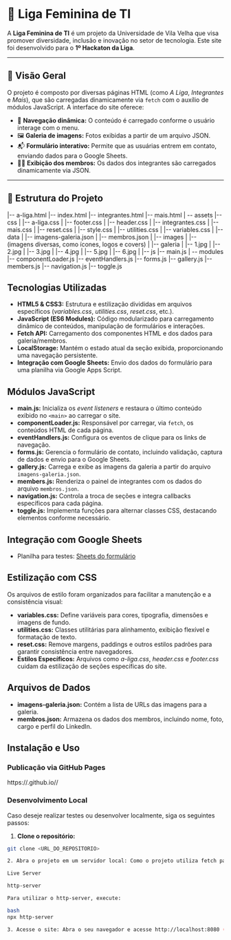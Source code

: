 # 🌸 Liga Feminina de TI

A **Liga Feminina de TI** é um projeto da Universidade de Vila Velha que visa promover diversidade, inclusão e inovação no setor de tecnologia. Este site foi desenvolvido para o **1º Hackaton da Liga**.

---

## 📌 Visão Geral

O projeto é composto por diversas páginas HTML (como *A Liga*, *Integrantes* e *Mais*), que são carregadas dinamicamente via `fetch` com o auxílio de módulos JavaScript. A interface do site oferece:

- 🚀 **Navegação dinâmica:** O conteúdo é carregado conforme o usuário interage com o menu.
- 🖼️ **Galeria de imagens:** Fotos exibidas a partir de um arquivo JSON.
- 📬 **Formulário interativo:** Permite que as usuárias entrem em contato, enviando dados para o Google Sheets.
- 👩‍💻 **Exibição dos membros:** Os dados dos integrantes são carregados dinamicamente via JSON.

---

## 📁 Estrutura do Projeto

|-- a-liga.html
|-- index.html
|-- integrantes.html
|-- mais.html
|
\-- assets
    |-- css
    |   |-- a-liga.css
    |   |-- footer.css
    |   |-- header.css
    |   |-- integrantes.css
    |   |-- mais.css
    |   |-- reset.css
    |   |-- style.css
    |   |-- utilities.css
    |   |-- variables.css
    |
    |-- data
    |   |-- imagens-galeria.json
    |   |-- membros.json
    |
    |-- images
    |   |-- (imagens diversas, como ícones, logos e covers)
    |   |-- galeria
    |       |-- 1.jpg
    |       |-- 2.jpg
    |       |-- 3.jpg
    |       |-- 4.jpg
    |       |-- 5.jpg
    |       |-- 6.jpg
    |
    |-- js
        |-- main.js
        |
        \-- modules
            |-- componentLoader.js
            |-- eventHandlers.js
            |-- forms.js
            |-- gallery.js
            |-- members.js
            |-- navigation.js
            |-- toggle.js


## Tecnologias Utilizadas

- **HTML5 & CSS3:** Estrutura e estilização divididas em arquivos específicos (*variables.css*, *utilities.css*, *reset.css*, etc.).
- **JavaScript (ES6 Modules):** Código modularizado para carregamento dinâmico de conteúdos, manipulação de formulários e interações.
- **Fetch API:** Carregamento dos componentes HTML e dos dados para galeria/membros.
- **LocalStorage:** Mantém o estado atual da seção exibida, proporcionando uma navegação persistente.
- **Integração com Google Sheets:** Envio dos dados do formulário para uma planilha via Google Apps Script.

## Módulos JavaScript

- **main.js:** Inicializa os _event listeners_ e restaura o último conteúdo exibido no `<main>` ao carregar o site.
- **componentLoader.js:** Responsável por carregar, via `fetch`, os conteúdos HTML de cada página.
- **eventHandlers.js:** Configura os eventos de clique para os links de navegação.
- **forms.js:** Gerencia o formulário de contato, incluindo validação, captura de dados e envio para o Google Sheets.
- **gallery.js:** Carrega e exibe as imagens da galeria a partir do arquivo `imagens-galeria.json`.
- **members.js:** Renderiza o painel de integrantes com os dados do arquivo `membros.json`.
- **navigation.js:** Controla a troca de seções e integra callbacks específicos para cada página.
- **toggle.js:** Implementa funções para alternar classes CSS, destacando elementos conforme necessário.

## Integração com Google Sheets
- Planilha para testes:
 <a href="https://docs.google.com/spreadsheets/d/1C1BTThaXPCHVCrFMKl5hIHOYPOpKf8Hseid8Z7qn2PM/edit?gid=0#gid=0" target="_blank">Sheets do formulário</a>

## Estilização com CSS

Os arquivos de estilo foram organizados para facilitar a manutenção e a consistência visual:

- **variables.css:** Define variáveis para cores, tipografia, dimensões e imagens de fundo.
- **utilities.css:** Classes utilitárias para alinhamento, exibição flexível e formatação de texto.
- **reset.css:** Remove margens, paddings e outros estilos padrões para garantir consistência entre navegadores.
- **Estilos Específicos:** Arquivos como *a-liga.css*, *header.css* e *footer.css* cuidam da estilização de seções específicas do site.

## Arquivos de Dados

- **imagens-galeria.json:** Contém a lista de URLs das imagens para a galeria.
- **membros.json:** Armazena os dados dos membros, incluindo nome, foto, cargo e perfil do LinkedIn.

## Instalação e Uso

### Publicação via GitHub Pages
https://<seu-usuario>.github.io/<nome-do-repositorio>/

### Desenvolvimento Local
Caso deseje realizar testes ou desenvolver localmente, siga os seguintes passos:

1. **Clone o repositório:**
```bash
git clone <URL_DO_REPOSITORIO>

2. Abra o projeto em um servidor local: Como o projeto utiliza fetch para carregar arquivos HTML e JSON, recomenda-se o uso de um servidor local. Algumas opções incluem:

Live Server

http-server

Para utilizar o http-server, execute:

bash
npx http-server

3. Acesse o site: Abra o seu navegador e acesse http://localhost:8080 (ou a porta indicada pelo servidor).